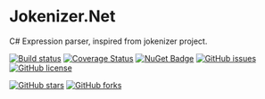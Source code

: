 # Jokenizer.Net
C# Expression parser, inspired from jokenizer project.

[![Build status](https://ci.appveyor.com/api/projects/status/ytmg0iw1qmynl3fd?svg=true)](https://ci.appveyor.com/project/umutozel/jokenizer-net)
[![Coverage Status](https://coveralls.io/repos/github/umutozel/jokenizer-net/badge.svg?branch=master)](https://coveralls.io/github/umutozel/jokenizer-net?branch=master)
[![NuGet Badge](https://buildstats.info/nuget/jokenizer-net)](https://www.nuget.org/packages/jokenizer-net/)
[![GitHub issues](https://img.shields.io/github/issues/umutozel/jokenizer-net.svg)](https://github.com/umutozel/jokenizer-net/issues)
[![GitHub license](https://img.shields.io/badge/license-MIT-blue.svg)](https://raw.githubusercontent.com/umutozel/jokenizer-net/master/LICENSE)

[![GitHub stars](https://img.shields.io/github/stars/umutozel/jokenizer-net.svg?style=social&label=Star)](https://github.com/umutozel/jokenizer.net)
[![GitHub forks](https://img.shields.io/github/forks/umutozel/jokenizer-net.svg?style=social&label=Fork)](https://github.com/umutozel/jokenizer.net)
